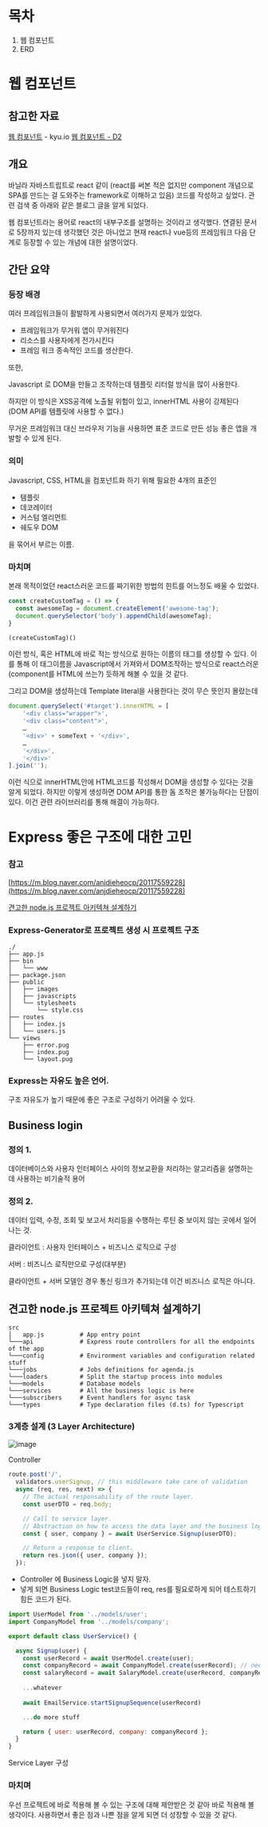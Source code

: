 # 목차

1. 웹 컴포넌트
2. ERD

# 웹 컴포넌트

## 참고한 자료

[웹 컴포넌트](https://github.com/kyuwoo-choi/todo-web-components) - kyu.io
[웹 컴포넌트 - D2](https://d2.naver.com/helloworld/188655)

## 개요

바닐라 자바스트립트로 react 같이 (react를 써본 적은 없지만 component 개념으로 SPA를 만드는 걸 도와주는 framework로 이해하고 있음) 코드를 작성하고 싶었다. 관련 검색 중 아래와 같은 블로그 글을 알게 되었다. 

웹 컴포넌트라는 용어로 react의 내부구조를 설명하는 것이라고 생각했다. 연결된 문서로 5장까지 있는데 생각했던 것은 아니었고 현재 react나 vue등의 프레임워크 다음 단계로 등장할 수 있는 개념에 대한 설명이었다. 

## 간단 요약

### 등장 배경

여러 프레임워크들이 활발하게 사용되면서 여러가지 문제가 있었다. 

- 프레임워크가 무거워 앱이 무거워진다
- 리소스를 사용자에게 전가시킨다
- 프레임 워크 종속적인 코드를 생산한다.

또한, 

Javascript 로 DOM을 만들고 조작하는데 템플릿 리터럴 방식을 많이 사용한다. 

하지만 이 방식은 XSS공격에 노출될 위험이 있고, innerHTML 사용이 강제된다 (DOM API를 템플릿에 사용할 수 없다.)

무거운 프레임워크 대신 브라우저 기능을 사용하면 표준 코드로 만든 성능 좋은 앱을 개발할 수 있게 된다. 

### 의미

Javascript, CSS, HTML을 컴포넌트화 하기 위해 필요한 4개의 표준인

- 템플릿
- 데코레이터
- 커스텀 엘리먼트
- 쉐도우 DOM

을 묶어서 부르는 이름.

### 마치며

본래 목적이었던 react스러운 코드를 짜기위한 방법의 힌트를 어느정도 배울 수  있었다. 

```jsx
const createCustomTag = () => {
  const awesomeTag = document.createElement('awesome-tag');
  document.querySelector('body').appendChild(awesomeTag);
}

(createCustomTag)()
```

이런 방식, 혹은 HTML에 바로 적는 방식으로 원하는 이름의 태그를 생성할 수 있다. 이를 통해 이 태그이름을 Javascript에서 가져와서 DOM조작하는 방식으로 react스러운(component를 HTML에 쓰는?) 듯하게 해볼 수 있을 것 같다. 

그리고 DOM을 생성하는데 Template literal을 사용한다는 것이 무슨 뜻인지 몰랐는데 

```jsx
document.querySelect('#target').innerHTML = [
    '<div class="wrapper">',
    '<div class="content">',
    …
    '<div>' + someText + '</div>',
    …
    '</div>',
    '</div>'
].join('');
```

이런 식으로 innerHTML안에 HTML코드를 작성해서 DOM을 생성할 수 있다는 것을 알게 되었다. 하지만 이렇게 생성하면 DOM API를 통한 돔 조작은 불가능하다는 단점이 있다. 이건 관련 라이브러리를 통해 해결이 가능하다. 

# Express 좋은 구조에 대한 고민

### 참고

[https://m.blog.naver.com/anjdieheocp/20117559228](https://m.blog.naver.com/anjdieheocp/20117559228)

[견고한  node.js 프로젝트 아키텍쳐 설계하기](https://velog.io/@hopsprings2/%EA%B2%AC%EA%B3%A0%ED%95%9C-node.js-%ED%94%84%EB%A1%9C%EC%A0%9D%ED%8A%B8-%EC%95%84%ED%82%A4%ED%85%8D%EC%B3%90-%EC%84%A4%EA%B3%84%ED%95%98%EA%B8%B0)

### Express-Generator로 프로젝트 생성 시 프로젝트 구조

```
./
├── app.js
├── bin
│   └── www
├── package.json
├── public
│   ├── images
│   ├── javascripts
│   └── stylesheets
│       └── style.css
├── routes
│   ├── index.js
│   └── users.js
└── views
    ├── error.pug
    ├── index.pug
    └── layout.pug
```

### Express는 자유도 높은 언어.

구조 자유도가 높기 때문에 좋은 구조로 구성하기 어려울 수 있다. 

## Business login

### 정의 1.

데이터베이스와 사용자 인터페이스 사이의 정보교환을 처리하는 알고리즘을 설명하는 데 사용하는 비기술적 용어

### 정의 2.

데이터 입력, 수정, 조회 및 보고서 처리등을 수행하는 루틴 중 보이지 않는 곳에서 일어나는 것. 

클라이언트 : 사용자 인터페이스 + 비즈니스 로직으로 구성

서버 : 비즈니스 로직만으로 구성(대부분)

클라이언트 + 서버 모델인 경우 통신 링크가 추가되는데 이건 비즈니스 로직은 아니다.

## 견고한  node.js 프로젝트 아키텍쳐 설계하기

```
src
│   app.js          # App entry point
└───api             # Express route controllers for all the endpoints of the app
└───config          # Environment variables and configuration related stuff
└───jobs            # Jobs definitions for agenda.js
└───loaders         # Split the startup process into modules
└───models          # Database models
└───services        # All the business logic is here
└───subscribers     # Event handlers for async task
└───types           # Type declaration files (d.ts) for Typescript
```

### 3계층 설계 (3 Layer Architecture)

![image](https://user-images.githubusercontent.com/34783156/94447445-b83b5700-01e4-11eb-8eb5-ca19cec59e03.png)

Controller

```jsx
route.post('/', 
  validators.userSignup, // this middleware take care of validation
  async (req, res, next) => {
    // The actual responsability of the route layer.
    const userDTO = req.body;

    // Call to service layer.
    // Abstraction on how to access the data layer and the business logic.
    const { user, company } = await UserService.Signup(userDTO);

    // Return a response to client.
    return res.json({ user, company });
  });
```

- Controller 에 Business Logic을 넣지 말자.
- 넣게 되면 Business Logic test코드들이 req, res를 필요로하게 되어 테스트하기 힘든 코드가 된다.

```jsx
import UserModel from '../models/user';
import CompanyModel from '../models/company';

export default class UserService() {

  async Signup(user) {
    const userRecord = await UserModel.create(user);
    const companyRecord = await CompanyModel.create(userRecord); // needs userRecord to have the database id 
    const salaryRecord = await SalaryModel.create(userRecord, companyRecord); // depends on user and company to be created
    
    ...whatever
    
    await EmailService.startSignupSequence(userRecord)

    ...do more stuff

    return { user: userRecord, company: companyRecord };
  }
}
```

Service Layer 구성

### 마치며

우선 프로젝트에 바로 적용해 볼 수 있는 구조에 대해 제안받은 것 같아 바로 적용해 볼 생각이다. 사용하면서 좋은 점과 나쁜 점을 알게 되면 더 성장할 수 있을 것 같다.
